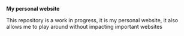 **My personal website**

This repository is a work in progress, it is my personal website, it also allows me to play around without impacting important websites

